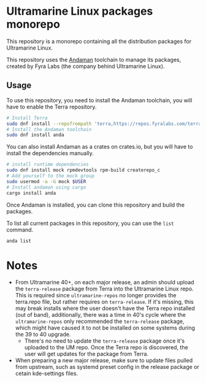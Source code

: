 # Ultramarine Linux packages monorepo

This repository is a monorepo containing all the distribution packages for Ultramarine Linux.

This repository uses the [Andaman](https://github.com/FyraLabs/anda) toolchain to manage its packages, created by Fyra Labs (the company behind Ultramarine Linux).

## Usage

To use this repository, you need to install the Andaman toolchain, you will have to enable the Terra repository.

```bash
# Install Terra
sudo dnf install --repofrompath 'terra,https://repos.fyralabs.com/terra$releasever' --setopt='terra.gpgkey=https://repos.fyralabs.com/terra$releasever/key.asc' terra-release
# Install the Andaman toolchain
sudo dnf install anda
```

You can also install Andaman as a crates on crates.io, but you will have to install the dependencies manually.

```bash
# install runtime dependencies
sudo dnf install mock rpmdevtools rpm-build createrepo_c
# Add yourself to the mock group
sudo usermod -a -G mock $USER
# Install andaman using cargo
cargo install anda
```

Once Andaman is installed, you can clone this repository and build the packages.

To list all current packages in this repository, you can use the `list` command.

```bash
anda list
```

# Notes

- From Ultramarine 40+, on each major release, an admin should upload the `terra-release` package from Terra into the Ultramarine Linux repo. This is required since `ultramarine-repos` no longer provides the terra.repo file, but rather requires on `terra-release`. If it's missing, this may break installs where the user doesn't have the Terra repo installed (out of band), additionally, there was a time in 40's cycle where the `ultramarine-repos` only recommended the `terra-release` package, which might have caused it to not be installed on some systems during the 39 to 40 upgrade.
    - There's no need to update the `terra-release` package once it's uploaded to the UM repo. Once the Terra repo is discovered, the user will get updates for the package from Terra.
- When preparing a new major release, make sure to update files pulled from upstream, such as systemd preset config in the release package or cetain kde-settings files.
